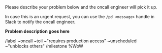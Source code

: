 Please describe your problem below and the oncall engineer will pick it up.

In case this is an urgent request, you can use the `/pd <message>` handle in Slack to notify the oncall engineer.

**Problem description goes here**

/label ~oncall ~toil ~"requires production access" ~unscheduled ~"unblocks others"
/milestone %WoW
